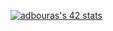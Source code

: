 
[![adbouras's 42 stats](https://badge.mediaplus.ma/kettlebells/adbouras)](https://github.com/oakoudad/badge42)
